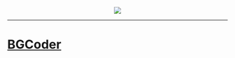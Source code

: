 <p align="center"><a href="http://academy.telerik.com/"><img src="http://telerikacademy.com/Content/Images/Header.png" /></a></p>

---

[BGCoder](http://bgcoder.com/Contests/)
=======
